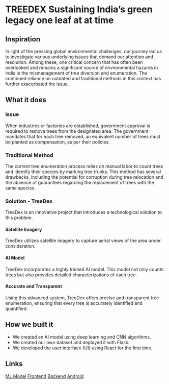 # TREEDEX Sustaining India’s green legacy one leaf at at time

## Inspiration
In light of the pressing global environmental challenges, our journey led us to investigate various underlying issues that demand our attention and resolution. Among these, one critical concern that has often been overlooked and remains a significant source of environmental hazards in India is the mismanagement of tree diversion and enumeration. The continued reliance on outdated and traditional methods in this context has further exacerbated the issue.

## What it does
### Issue
When industries or factories are established, government approval is required to remove trees from the designated area. The government mandates that for each tree removed, an equivalent number of trees must be planted as compensation, as per their policies.

### Traditional Method
The current tree enumeration process relies on manual labor to count trees and identify their species by marking tree trunks. This method has several drawbacks, including the potential for corruption during tree relocation and the absence of guarantees regarding the replacement of trees with the same species.

### Solution - TreeDex
TreeDex is an innovative project that introduces a technological solution to this problem.

#### Satellite Imagery
TreeDex utilizes satellite imagery to capture aerial views of the area under consideration.

#### AI Model
TreeDex incorporates a highly trained AI model. This model not only counts trees but also provides detailed characterizations of each tree.

#### Accurate and Transparent
Using this advanced system, TreeDex offers precise and transparent tree enumeration, ensuring that every tree is accurately identified and quantified.

## How we built it
- We created an AI model using deep learning and CNN algorithms.
- We created our own dataset and deployed it with Flask.
- We developed the user interface (UI) using React for the first time.

## Links
[ML Model](https://colab.research.google.com/drive/1sdUSExkSrWWe_KgtsESMHTj9-UF5KsVO?usp=sharing)
[Frontend](https://github.com/Soumya2411/HTMTREEEDEX/tree/main/Client)
[Backend](https://github.com/Soumya2411/HTMTREEEDEX/tree/main/backend)
[Android](https://github.com/ritz-17/treedex-htm4.0)